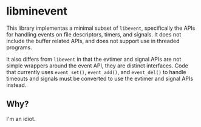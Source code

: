 libminevent
===========

This library implementas a minimal subset of `libevent`, specifically
the APIs for handling events on file descriptors, timers, and
signals. It does not include the buffer related APIs, and does not
support use in threaded programs.

It also differs from `libevent` in that the evtimer and signal APIs
are not simple wrappers around the event API, they are distinct
interfaces. Code that currently uses `event_set()`, `event_add()`,
and `event_del()` to handle timeouts and signals must be converted
to use the evtimer and signal APIs instead.

Why?
----

I'm an idiot.
